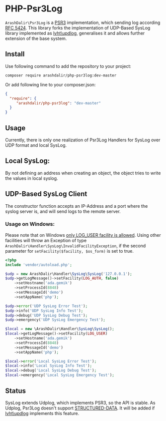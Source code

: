 # PHP-Psr3Log

`ArashDalir\Psr3Log` is a [PSR3](http://www.php-fig.org/psr/psr-3/) implementation,
which sending log according [RFC 5424](https://tools.ietf.org/html/rfc5424).
This library forks the implementation of UDP-Based SysLog library implemented as [lvht\updlog](https://github.com/lvht/udplog), generalises it and allows further extension of the base system.

## Install

Use following command to add the repository to your project:

	composer require arashdalir/php-psr3log:dev-master


Or add following line to your composer.json:

```json
{
  "require": {
     "arashdalir/php-psr3log": "dev-master"
  }
}
```
## Usage
Currently, there is only one realization of Psr3Log Handlers for SysLog over UDP format and local SysLog.

## Local SysLog:
By not defining an address when creating an object, the object tries to write the values in local syslog.

## UDP-Based SysLog Client
The constructor function accepts an IP-Address and a port where the syslog server is, and will send logs to the remote server.

### Usage on Windows:
Please note that on Windows [only LOG_USER facility is allowed](http://php.net/manual/en/function.openlog.php). Using other facilities will throw an Exception of type `ArashDalir\Handler\SysLog\InvalidFacilityException`, if the second parameter for `setFacility($facility, $os_form)` is set to true.

```php
<?php
include 'vendor/autoload.php';

$udp = new ArashDalir\Handler\SysLog\SysLog('127.0.0.1');
$udp->getLogMessage()->setFacility(LOG_AUTH, false)
    ->setHostname('ada.gemik')
    ->setProcessId(8848)
    ->setMessageId('demo')
    ->setAppName('php');

$udp->error('UDP SysLog Error Test');
$udp->info('UDP SysLog Info Test');
$udp->debug('UDP SysLog Debug Test');
$udp->emergency('UDP SysLog Emergency Test');

$local = new \ArashDalir\Handler\SysLog\SysLog();
$local->getLogMessage()->setFacility(LOG_USER)
	->setHostname('ada.gemik')
	->setProcessId(8848)
	->setMessageId('demo')
	->setAppName('php');

$local->error('Local SysLog Error Test');
$local->info('Local SysLog Info Test');
$local->debug('Local SysLog Debug Test');
$local->emergency('Local SysLog Emergency Test');
```

## Status
SysLog extends Udplog, which implements PSR3, so the API is stable. As Udplog, Psr3Log doesn't support [STRUCTURED-DATA](https://tools.ietf.org/html/rfc5424#section-6.3). It will be added if [lvht\updlog](https://github.com/lvht/udplog) implements this feature.
